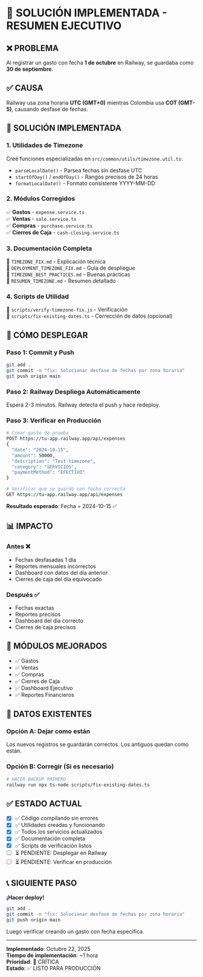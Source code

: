 # 🎯 SOLUCIÓN IMPLEMENTADA - RESUMEN EJECUTIVO

## ❌ PROBLEMA
Al registrar un gasto con fecha **1 de octubre** en Railway, se guardaba como **30 de septiembre**.

## ✅ CAUSA
Railway usa zona horaria **UTC (GMT+0)** mientras Colombia usa **COT (GMT-5)**, causando desfase de fechas.

## 🔧 SOLUCIÓN IMPLEMENTADA

### 1. Utilidades de Timezone
Creé funciones especializadas en `src/common/utils/timezone.util.ts`:
- `parseLocalDate()` - Parsea fechas sin desfase UTC
- `startOfDay()` / `endOfDay()` - Rangos precisos de 24 horas
- `formatLocalDate()` - Formato consistente YYYY-MM-DD

### 2. Módulos Corregidos
✅ **Gastos** - `expense.service.ts`  
✅ **Ventas** - `sale.service.ts`  
✅ **Compras** - `purchase.service.ts`  
✅ **Cierres de Caja** - `cash-closing.service.ts`

### 3. Documentación Completa
📄 `TIMEZONE_FIX.md` - Explicación técnica  
📄 `DEPLOYMENT_TIMEZONE_FIX.md` - Guía de despliegue  
📄 `TIMEZONE_BEST_PRACTICES.md` - Buenas prácticas  
📄 `RESUMEN_TIMEZONE.md` - Resumen detallado

### 4. Scripts de Utilidad
🔧 `scripts/verify-timezone-fix.js` - Verificación  
🔧 `scripts/fix-existing-dates.ts` - Corrección de datos (opcional)

## 🚀 CÓMO DESPLEGAR

### Paso 1: Commit y Push
```bash
git add .
git commit -m "fix: Solucionar desfase de fechas por zona horaria"
git push origin main
```

### Paso 2: Railway Despliega Automáticamente
Espera 2-3 minutos. Railway detecta el push y hace redeploy.

### Paso 3: Verificar en Producción
```bash
# Crear gasto de prueba
POST https://tu-app.railway.app/api/expenses
{
  "date": "2024-10-15",
  "amount": 50000,
  "description": "Test timezone",
  "category": "SERVICIOS",
  "paymentMethod": "EFECTIVO"
}

# Verificar que se guardó con fecha correcta
GET https://tu-app.railway.app/api/expenses
```

**Resultado esperado**: Fecha = 2024-10-15 ✅

## 📊 IMPACTO

### Antes ❌
- Fechas desfasadas 1 día
- Reportes mensuales incorrectos
- Dashboard con datos del día anterior
- Cierres de caja del día equivocado

### Después ✅
- Fechas exactas
- Reportes precisos
- Dashboard del día correcto
- Cierres de caja precisos

## 🎯 MÓDULOS MEJORADOS

- ✅ Gastos
- ✅ Ventas
- ✅ Compras
- ✅ Cierres de Caja
- ✅ Dashboard Ejecutivo
- ✅ Reportes Financieros

## 🔄 DATOS EXISTENTES

### Opción A: Dejar como están
Los nuevos registros se guardarán correctos. Los antiguos quedan como están.

### Opción B: Corregir (Si es necesario)
```bash
# HACER BACKUP PRIMERO
railway run npx ts-node scripts/fix-existing-dates.ts
```

## ✅ ESTADO ACTUAL

- [x] ✅ Código compilando sin errores
- [x] ✅ Utilidades creadas y funcionando
- [x] ✅ Todos los servicios actualizados
- [x] ✅ Documentación completa
- [x] ✅ Scripts de verificación listos
- [ ] ⏳ PENDIENTE: Desplegar en Railway
- [ ] ⏳ PENDIENTE: Verificar en producción

## 📞 SIGUIENTE PASO

**¡Hacer deploy!**

```bash
git add .
git commit -m "fix: Solucionar desfase de fechas por zona horaria"
git push origin main
```

Luego verificar creando un gasto con fecha específica.

---

**Implementado**: Octubre 22, 2025  
**Tiempo de implementación**: ~1 hora  
**Prioridad**: 🔴 CRÍTICA  
**Estado**: ✅ LISTO PARA PRODUCCIÓN
